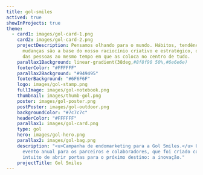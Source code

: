 ```yaml
---
title: gol-smiles
actived: true
showInProjects: true
theme:
  - card1: images/gol-card-1.png
    card2: images/gol-card-2.png
    projectDescription: Pensamos olhando para o mundo. Hábitos, tendências e
      mudanças são a base do nosso raciocínio criativo e estratégico, que parte
      das pessoas ao mesmo tempo em que as coloca no centro de tudo.
    parallax1Background: linear-gradient(38deg,#8f8f90 50%,#6e6e6e)
    footerColor: "#FFFFFF"
    parallax2Background: "#949495"
    footerBackground: "#6F6F6F"
    logo: images/gol-stamp.png
    fullImage: images/gol-notebook.png
    thumbnail: images/thumb-gol.png
    poster: images/gol-poster.png
    postPoster: images/gol-outdoor.png
    backgroundColor: "#7c7c7c"
    headerColor: "#FFFFFF"
    parallax1: images/gol-card.png
    type: gol
    hero: images/gol-hero.png
    parallax2: images/gol-bag.png
    description: "<u>Campanha de endomarketing para a Gol Smiles.</u> Um
      evento anual para os parceiros e colaboradores, que foi criado com o
      intuito de abrir portas para o próximo destino: a inovação."
    projectTitle: Gol Smiles
---
```

